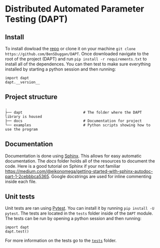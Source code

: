 # Distributed Automated Parameter Testing (DAPT)

## Install
To install dowload the [repo](https://github.com/BenSDuggan/DAPT) or clone it on your machine `git clone https://github.com/BenSDuggan/DAPT`.  Once downloaded navigate to the root of the project (DAPT) and run `pip install -r requirements.txt` to install all of the dependences.  You can then test to make sure everything installed by starting a python session and then running:
```
import dapt
dapt.__version__
```

## Project structure
```
.
├── dapt                 			# The folder where the DAPT library is housed
├── docs             				# Documentation for project
└── examples          				# Python scripts showing how to use the program
```

## Documentation
Documentation is done using [Sphinx](http://www.sphinx-doc.org/en/master/).  This allows for easy automatic documentation.  The *docs* folder holds all of the resources to document the code.  Here is a good tutorial on Sphinx if your not familiar <https://medium.com/@eikonomega/getting-started-with-sphinx-autodoc-part-1-2cebbbca5365>.  Google docstrings are used for inline commenting inside each file.

## Unit tests
Unit tests are ran using [Pytest](pytest.org).  You can install it by running `pip install -U pytest`.  The tests are located in the `tests` folder inside of the `DAPT` module.  The tests can be run by opening a python session and then running:
```
import dapt
dapt.test()
```
For more information on the tests go to the [`tests`](dapt/tests) folder.